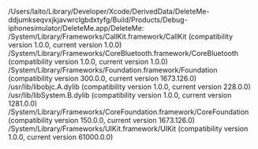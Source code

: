/Users/laito/Library/Developer/Xcode/DerivedData/DeleteMe-ddjumkseqvxjkjavwrclgbdxtyfg/Build/Products/Debug-iphonesimulator/DeleteMe.app/DeleteMe:
	/System/Library/Frameworks/CallKit.framework/CallKit (compatibility version 1.0.0, current version 1.0.0)
	/System/Library/Frameworks/CoreBluetooth.framework/CoreBluetooth (compatibility version 1.0.0, current version 1.0.0)
	/System/Library/Frameworks/Foundation.framework/Foundation (compatibility version 300.0.0, current version 1673.126.0)
	/usr/lib/libobjc.A.dylib (compatibility version 1.0.0, current version 228.0.0)
	/usr/lib/libSystem.B.dylib (compatibility version 1.0.0, current version 1281.0.0)
	/System/Library/Frameworks/CoreFoundation.framework/CoreFoundation (compatibility version 150.0.0, current version 1673.126.0)
	/System/Library/Frameworks/UIKit.framework/UIKit (compatibility version 1.0.0, current version 61000.0.0)